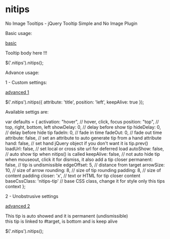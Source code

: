 nitips
======

No Image Tooltips - jQuery Tooltip Simple and No Image Plugin


Basic usage:

<a href="#">basic</a>
<div class="nitips">Tooltip body here !!!</div>

$('.nitips').nitips();


Advance usage:

1 - Custom settings:

<a href="#" class="nitips" title="Tooltip body here !!!">advanced 1</a>

$('.nitips').nitips({ attribute: 'title', position: 'left', keepAlive: true });

Available settigs are:

var defaults = {
	activation: "hover", // hover, click, focus
	position: "top", // top, right, bottom, left
	showDelay: 0, // delay before show tip
	hideDelay: 0, // delay before hide tip
	fadeIn: 0, // fade in time
	fadeOut: 0, // fade out time
	attribute: false, // set an attribute to auto generate tip from a hand attribute
	hand: false, // set hand jQuery object if you don't want it is tip.prev()
	loadUrl: false, // set local or cross site url for deferred load
	autoShow: false, // auto show tip when nitips() is called
	keepAlive: false, // not auto hide tip when mouseout, click it for dismiss, it also add a tip closer
	permanent: false, // tip is undismissible
	edgeOffset: 5, // distance from target
	arrowSize: 10, // size of arrow
	rounding: 8, // size of tip rounding
	padding: 8, // size of content padding
	closer: 'x', // text or HTML for tip closer content
	baseCssClass: 'nitips-tip' // base CSS class, change it for style only this tips context
};


2 - Unobstrusive settings

<a id="target" href="#">advanced 2</a>
<div class="nitips" data-nitips-autoShow data-nitips-permanent>This tip is auto showed and it is permanent (undismissible)</div>
<div class="nitips" data-nitips-hand="#target" data-nitips-keepAlive data-nitips-position="bottom">this tip is linked to #target, is bottom and is keep alive</div>

$('.nitips').nitips();